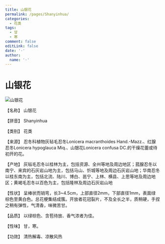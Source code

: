 ```yaml
---
title: 山银花
permalink: /pages/Shanyinhua/
categories: 
  - 花类
tags: 
  - 甘
  - 寒
comment: false
editLink: false
date: '·'
author: 
  name: '·'
---
```

# 山银花

![山银花](https://sys01.lib.hkbu.edu.hk/cmed/mmid/images/B00312.jpg)

<!-- more -->
【名称】	山银花	

【拼音】	Shanyinhua

【类别】	花类

【来源】	忍冬科植物灰毡毛忍冬Lonicera macranthoides Hand.-Mazz.、红腺忍冬Lonicera hypoglauca Miq.、山银花Lonicera confusa DC.的干燥花蕾或待初开的花。

【产地】	灰毡毛忍冬以桂林为主，包括资源、全州等地及周边地区；菰腺忍冬以南宁、来宾的石灰岩山地为主，包括马山、忻城等地及周边石灰岩山地；华南忍冬以桂东南为主，包括北流、陆川、博白、邕宁、上林、横县、上思等地及周边地区；黄褐毛忍冬以百色为主，包括隆林及周边石灰岩山地

【性状】	呈棒状而销弯，长3~4.5cm，上部直径2mm，下部直径1mm，表面绿棕色至黄白色。总花梗集结成簇。开放者花冠裂片，不及全长之半，质稍硬，手捏之稍有弹性，气清香，味微苦甘。

【品质】	以绿棕色、含苞待放、香气浓者为佳。

【性味】	甘，寒。

【功效】	清热解毒、凉散风热